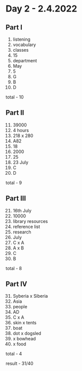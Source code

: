# Day 2 - 2.4.2022

## Part I

1. listening
2. vocabulary
3. classes
4. 15
5. department
6. May
7. 5
8. G
9. B
10. D

total - 10

## Part II

11. 39000
12. 4 hours
13. 218 x 280
14. A82
15. 18
16. 2000
17. 25
18. 23 July
19. C
20. D

total - 9

## Part III

21. 16th July
22. 10000
23. library resources
24. reference list
25. research
26. July
27. C x A
28. A x B
29. C
30. B

total - 8

## Part IV

31. Syberia x Siberia
32. Asia
33. people
34. AD
35. C x  A
36. skin x tents
37. boat
38. dot x dogsled
39. x bowhead
40. x food

total - 4

result - 31/40
